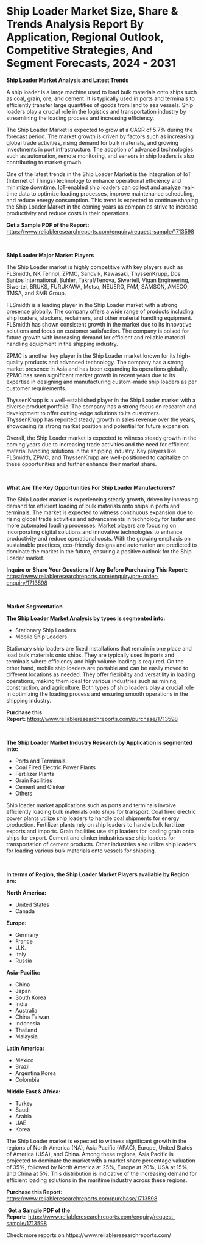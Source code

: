 <p><h1>Ship Loader Market Size, Share & Trends Analysis Report By Application, Regional Outlook, Competitive Strategies, And Segment Forecasts, 2024 - 2031</h1></p><p><strong>Ship Loader Market Analysis and Latest Trends</strong></p>
<p><p>A ship loader is a large machine used to load bulk materials onto ships such as coal, grain, ore, and cement. It is typically used in ports and terminals to efficiently transfer large quantities of goods from land to sea vessels. Ship loaders play a crucial role in the logistics and transportation industry by streamlining the loading process and increasing efficiency.</p><p>The Ship Loader Market is expected to grow at a CAGR of 5.7% during the forecast period. The market growth is driven by factors such as increasing global trade activities, rising demand for bulk materials, and growing investments in port infrastructure. The adoption of advanced technologies such as automation, remote monitoring, and sensors in ship loaders is also contributing to market growth.</p><p>One of the latest trends in the Ship Loader Market is the integration of IoT (Internet of Things) technology to enhance operational efficiency and minimize downtime. IoT-enabled ship loaders can collect and analyze real-time data to optimize loading processes, improve maintenance scheduling, and reduce energy consumption. This trend is expected to continue shaping the Ship Loader Market in the coming years as companies strive to increase productivity and reduce costs in their operations.</p></p>
<p><strong>Get a Sample PDF of the Report:&nbsp;</strong> <a href="https://www.reliableresearchreports.com/enquiry/request-sample/1713598">https://www.reliableresearchreports.com/enquiry/request-sample/1713598</a></p>
<p>&nbsp;</p>
<p><strong>Ship Loader Major Market Players</strong></p>
<p><p>The Ship Loader market is highly competitive with key players such as FLSmidth, NK Tehnol, ZPMC, Sandvik, Kawasaki, ThyssenKrupp, Dos Santos International, Buhler, Takraf/Tenova, Siwertell, Vigan Engineering, Siwertel, BRUKS, FURUKAWA, Metso, NEUERO, FAM, SAMSON, AMECO, TMSA, and SMB Group.</p><p>FLSmidth is a leading player in the Ship Loader market with a strong presence globally. The company offers a wide range of products including ship loaders, stackers, reclaimers, and other material handling equipment. FLSmidth has shown consistent growth in the market due to its innovative solutions and focus on customer satisfaction. The company is poised for future growth with increasing demand for efficient and reliable material handling equipment in the shipping industry.</p><p>ZPMC is another key player in the Ship Loader market known for its high-quality products and advanced technology. The company has a strong market presence in Asia and has been expanding its operations globally. ZPMC has seen significant market growth in recent years due to its expertise in designing and manufacturing custom-made ship loaders as per customer requirements.</p><p>ThyssenKrupp is a well-established player in the Ship Loader market with a diverse product portfolio. The company has a strong focus on research and development to offer cutting-edge solutions to its customers. ThyssenKrupp has reported steady growth in sales revenue over the years, showcasing its strong market position and potential for future expansion.</p><p>Overall, the Ship Loader market is expected to witness steady growth in the coming years due to increasing trade activities and the need for efficient material handling solutions in the shipping industry. Key players like FLSmidth, ZPMC, and ThyssenKrupp are well-positioned to capitalize on these opportunities and further enhance their market share.</p></p>
<p>&nbsp;</p>
<p><strong>What Are The Key Opportunities For Ship Loader Manufacturers?</strong></p>
<p><p>The Ship Loader market is experiencing steady growth, driven by increasing demand for efficient loading of bulk materials onto ships in ports and terminals. The market is expected to witness continuous expansion due to rising global trade activities and advancements in technology for faster and more automated loading processes. Market players are focusing on incorporating digital solutions and innovative technologies to enhance productivity and reduce operational costs. With the growing emphasis on sustainable practices, eco-friendly designs and automation are predicted to dominate the market in the future, ensuring a positive outlook for the Ship Loader market.</p></p>
<p><strong>Inquire or Share Your Questions If Any Before Purchasing This Report:</strong> <a href="https://www.reliableresearchreports.com/enquiry/pre-order-enquiry/1713598">https://www.reliableresearchreports.com/enquiry/pre-order-enquiry/1713598</a></p>
<p>&nbsp;</p>
<p><strong>Market Segmentation</strong></p>
<p><strong>The Ship Loader Market Analysis by types is segmented into:</strong></p>
<p><ul><li>Stationary Ship Loaders</li><li>Mobile Ship Loaders</li></ul></p>
<p><p>Stationary ship loaders are fixed installations that remain in one place and load bulk materials onto ships. They are typically used in ports and terminals where efficiency and high volume loading is required. On the other hand, mobile ship loaders are portable and can be easily moved to different locations as needed. They offer flexibility and versatility in loading operations, making them ideal for various industries such as mining, construction, and agriculture. Both types of ship loaders play a crucial role in optimizing the loading process and ensuring smooth operations in the shipping industry.</p></p>
<p><strong>Purchase this Report:&nbsp;</strong><a href="https://www.reliableresearchreports.com/purchase/1713598">https://www.reliableresearchreports.com/purchase/1713598</a></p>
<p>&nbsp;</p>
<p><strong>The Ship Loader Market Industry Research by Application is segmented into:</strong></p>
<p><ul><li>Ports and Terminals.</li><li>Coal Fired Electric Power Plants</li><li>Fertilizer Plants</li><li>Grain Facilities</li><li>Cement and Clinker</li><li>Others</li></ul></p>
<p><p>Ship loader market applications such as ports and terminals involve efficiently loading bulk materials onto ships for transport. Coal fired electric power plants utilize ship loaders to handle coal shipments for energy production. Fertilizer plants rely on ship loaders to handle bulk fertilizer exports and imports. Grain facilities use ship loaders for loading grain onto ships for export. Cement and clinker industries use ship loaders for transportation of cement products. Other industries also utilize ship loaders for loading various bulk materials onto vessels for shipping.</p></p>
<p>&nbsp;</p>
<p><strong>In terms of Region, the Ship Loader Market Players available by Region are:</strong></p>
<p>
    <p> <strong> North America: </strong>
        <ul>
            <li>United States</li>
            <li>Canada</li>
        </ul>
        </p> 
    <p> <strong> Europe: </strong>
        <ul>
            <li>Germany</li>
            <li>France</li>
            <li>U.K.</li>
            <li>Italy</li>
            <li>Russia</li>
        </ul>
        </p> 
    <p> <strong> Asia-Pacific: </strong>
        <ul>
            <li>China</li>
            <li>Japan</li>
            <li>South Korea</li>
            <li>India</li>
            <li>Australia</li>
            <li>China Taiwan</li>
            <li>Indonesia</li>
            <li>Thailand</li>
            <li>Malaysia</li>
        </ul>
        </p> 
    <p> <strong> Latin America: </strong>
        <ul>
            <li>Mexico</li>
            <li>Brazil</li>
            <li>Argentina Korea</li>
            <li>Colombia</li>
        </ul>
        </p> 
    <p> <strong> Middle East & Africa: </strong>
        <ul>
            <li>Turkey</li>
            <li>Saudi</li>
            <li>Arabia</li>
            <li>UAE</li>
            <li>Korea</li>
        </ul>
    </p>
    </p>
<p><p>The Ship Loader market is expected to witness significant growth in the regions of North America (NA), Asia Pacific (APAC), Europe, United States of America (USA), and China. Among these regions, Asia Pacific is projected to dominate the market with a market share percentage valuation of 35%, followed by North America at 25%, Europe at 20%, USA at 15%, and China at 5%. This distribution is indicative of the increasing demand for efficient loading solutions in the maritime industry across these regions.</p></p>
<p><strong>Purchase this Report: </strong><a href="https://www.reliableresearchreports.com/purchase/1713598">https://www.reliableresearchreports.com/purchase/1713598</a></p>
<p>&nbsp;<strong>Get a Sample PDF of the Report:&nbsp;&nbsp;</strong><a href="https://www.reliableresearchreports.com/enquiry/request-sample/1713598">https://www.reliableresearchreports.com/enquiry/request-sample/1713598</a></p>
<p><strong></strong></p>
<p>Check more reports on https://www.reliableresearchreports.com/</p>